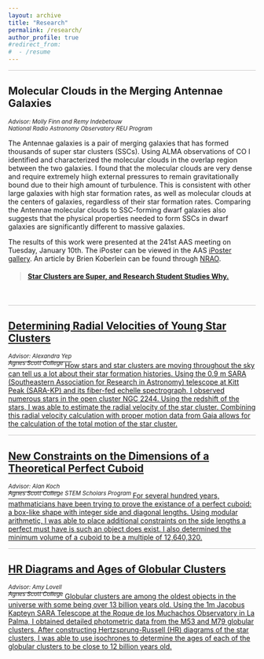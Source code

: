```yaml
---
layout: archive
title: "Research"
permalink: /research/
author_profile: true
#redirect_from:
#  - /resume
---
```

<hr style = 'background-color:#CCCAC9  ; border-width:0; color:#CCCAC9; height:1px; width:100%;' />

<h2> Molecular Clouds in the Merging Antennae Galaxies </h2>
<sup> <i>Advisor:  Molly Finn and Remy Indebetouw <br> National Radio Astronomy Observatory REU Program </i> </sup> 

The Antennae galaxies is a pair of merging galaxies that has formed thousands of super star clusters (SSCs). Using ALMA observations of CO I identified and characterized the molecular clouds in the overlap region between the two galaxies. I found that the molecular clouds are very dense and require extremely hiigh external pressures to remain gravitationally bound due to their high amount of turbulence. This is consistent with other large galaxies with high star formation rates, as well as molecular clouds at the centers of galaxies, regardless of their star formation rates. Comparing the Antennae molecular clouds to SSC-forming dwarf galaxies also suggests that the physical properties needed to form SSCs in dwarf galaxies are significantly different to massive galaxies. 

The results of this work were presented at the 241st AAS meeting on Tuesday, January 10th. The iPoster can be viewed in the AAS [iPoster gallery](http://aas241-aas.ipostersessions.com/Default.aspx?s=38-DC-32-1C-F6-51-68-1C-6D-76-36-E6-2A-79-C1-CC). An article by Brien Koberlein can be found through [NRAO](https://public.nrao.edu/blogs/star-clusters-are-super-and-research-student-studies-why/).

  <blockquote class="embedly-card" data-card-align="left" data-card-width="80%"><h4><a href="https://public.nrao.edu/blogs/star-clusters-are-super-and-research-student-studies-why/">Star Clusters are Super, and Research Student Studies Why.</p></blockquote>
<script async src="//cdn.embedly.com/widgets/platform.js" charset="UTF-8"></script>

<br>
  
<hr style = 'background-color:#CCCAC9  ; border-width:0; color:#CCCAC9; height:1px; width:100%;' />

<h2> Determining Radial Velocities of Young Star Clusters </h2>
<sup> <i>Advisor:  Alexandra Yep <br> Agnes Scott College </i> </sup> 
How stars and star clusters are moving throughout the sky can tell us a lot about their star formation histories. Using the 0.9 m SARA (Southeastern Association for
Research in Astronomy) telescope at Kitt Peak (SARA-KP) and its fiber-fed echelle spectrograph, I observed numerous stars in the open cluster NGC 2244. Using the redshift of the stars, I was able to estimate the radial velocity of the star cluster. Combining this radial velocity calculation with proper motion data from Gaia allows for the calculation of the total motion of the star cluster. 
<script async src="//cdn.embedly.com/widgets/platform.js" charset="UTF-8"></script>

<br>
  
<hr style = 'background-color:#CCCAC9  ; border-width:0; color:#CCCAC9; height:1px; width:100%;' />

<h2> New Constraints on the Dimensions of a Theoretical Perfect Cuboid </h2>
<sup> <i>Advisor:  Alan Koch <br> Agnes Scott College STEM Scholars Program</i> </sup> 
For several hundred years, mathmaticians have been trying to prove the existance of a perfect cuboid: a box-like shape with integer side and diagonal lengths. Using modular arithmetic, I was able to place additional constraints on the side lengths a perfect must have is such an object does exist. I also determined the minimum volume of a cuboid to be a multiple of 12,640,320.
<script async src="//cdn.embedly.com/widgets/platform.js" charset="UTF-8"></script>

<br>

<hr style = 'background-color:#CCCAC9  ; border-width:0; color:#CCCAC9; height:1px; width:100%;' />

<h2> HR Diagrams and Ages of Globular Clusters </h2>
<sup> <i>Advisor:  Amy Lovell <br> Agnes Scott College</i> </sup> 
Globular clusters are among the oldest objects in the universe with some being over 13 billion years old. Using the 1m Jacobus Kapteyn SARA Telescope at the Roque de los Muchachos Observatory in La Palma, I obtained detailed photometric data from the M53 and M79 globular clusters. After constructing Hertzsprung-Russell (HR) diagrams of the star clusters, I was able to use isochrones to determine the ages of each of the globular clusters to be close to 12 billion years old. 
<script async src="//cdn.embedly.com/widgets/platform.js" charset="UTF-8"></script>
  
 
